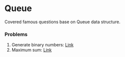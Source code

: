 # Queue
Covered famous questions base on Queue data structure.

### Problems
1. Generate binary numbers: [Link](1_generate_binary_numbers.md)
2. Maximum sum: [Link](2_maximum_sum.md)